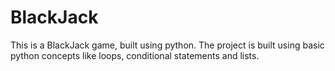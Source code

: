 # BlackJack
This is a BlackJack game, built using python. The project is built using basic python concepts like loops, conditional statements and lists. 
